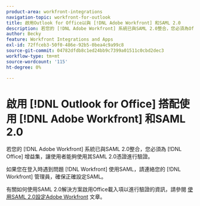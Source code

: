 ```yaml
---
product-area: workfront-integrations
navigation-topic: workfront-for-outlook
title: 啟用Outlook for Office以與 [!DNL Adobe Workfront] 和SAML 2.0
description: 若您的 [!DNL Adobe Workfront] 系統已與SAML 2.0整合，您必須為Office增益集啟用SAML 2.0驗證，讓使用者能夠使用其SAML 2.0憑證進行驗證。
author: Becky
feature: Workfront Integrations and Apps
exl-id: 72ffceb3-50f0-486e-92b5-0bea4c9a99c8
source-git-commit: 04782dfdb8c1ed24bb9c7399a01511c0cbd2dec3
workflow-type: tm+mt
source-wordcount: '115'
ht-degree: 0%

---
```


# 啟用 [!DNL Outlook for Office] 搭配使用 [!DNL Adobe Workfront] 和SAML 2.0

若您的 [!DNL Adobe Workfront] 系統已與SAML 2.0整合，您必須為 [!DNL Office] 增益集，讓使用者能夠使用其SAML 2.0憑證進行驗證。

如果您在登入時遇到問題 [!DNL Workfront] 使用SAML，請連絡您的 [!DNL Workfront] 管理員，確保正確設定SAML。

有關如何使用SAML 2.0解決方案啟用Office載入項以進行驗證的資訊，請參閱 [使用SAML 2.0設定Adobe Workfront](../../administration-and-setup/add-users/single-sign-on/configure-workfront-saml-2.md) 文章。
